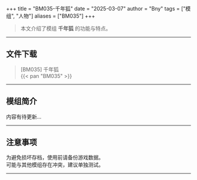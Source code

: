 +++
title = "BM035-千年狐"
date = "2025-03-07"
author = "Bny"
tags = ["模组", "人物"]
aliases = ["BM035"]
+++

> 本文介绍了模组 **千年狐** 的功能与特点。

---

## 文件下载

> [BM035] 千年狐  
{{< pan "BM035" >}}  

---

## 模组简介

>  
内容有待更新...  

---

## 注意事项

>  
为避免损坏存档，使用前请备份游戏数据。  
可能与其他模组存在冲突，建议单独测试。  

---

